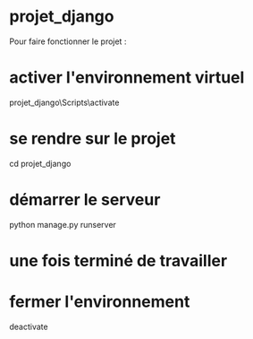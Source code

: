 ﻿# projet_django
Pour faire fonctionner le projet : 

# activer l'environnement virtuel
projet_django\Scripts\activate

# se rendre sur le projet
cd projet_django

# démarrer le serveur
python manage.py runserver

# une fois terminé de travailler
# fermer l'environnement
deactivate
